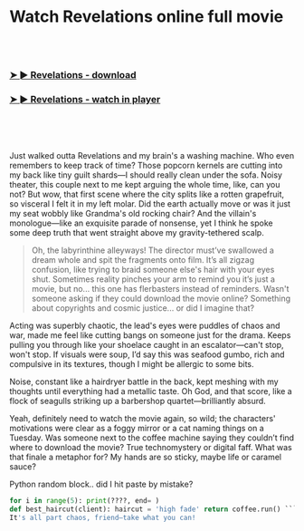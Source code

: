 <h1>Watch Revelations online full movie</h1>


<br><br>

<h3><a href="https://Nicks-tiwormapa1987.github.io/oofajjuulw/">➤ ► Revelations - download</a></h3> 
<h3><a href="https://Nicks-tiwormapa1987.github.io/oofajjuulw/">➤ ► Revelations - watch in player</a></h3>


<br><br><br>


Just walked outta Revelations and my brain's a washing machine. Who even remembers to keep track of time? Those popcorn kernels are cutting into my back like tiny guilt shards—I should really clean under the sofa. Noisy theater, this couple next to me kept arguing the whole time, like, can you not? But wow, that first scene where the city splits like a rotten grapefruit, so visceral I felt it in my left molar. Did the earth actually move or was it just my seat wobbly like Grandma's old rocking chair? And the villain's monologue—like an exquisite parade of nonsense, yet I think he spoke some deep truth that went straight above my gravity-tethered scalp.

> Oh, the labyrinthine alleyways! The director must’ve swallowed a dream whole and spit the fragments onto film. It’s all zigzag confusion, like trying to braid someone else's hair with your eyes shut. Sometimes reality pinches your arm to remind you it’s just a movie, but no... this one has flerbasters instead of reminders. Wasn't someone asking if they could download the movie online? Something about copyrights and cosmic justice... or did I imagine that?

Acting was superbly chaotic, the lead's eyes were puddles of chaos and war, made me feel like cutting bangs on someone just for the drama. Keeps pulling you through like your shoelace caught in an escalator—can't stop, won't stop. If visuals were soup, I’d say this was seafood gumbo, rich and compulsive in its textures, though I might be allergic to some bits.

Noise, constant like a hairdryer battle in the back, kept meshing with my thoughts until everything had a metallic taste. Oh God, and that score, like a flock of seagulls striking up a barbershop quartet—brilliantly absurd.

Yeah, definitely need to watch the movie again, so wild; the characters' motivations were clear as a foggy mirror or a cat naming things on a Tuesday. Was someone next to the coffee machine saying they couldn’t find where to download the movie? True technomystery or digital faff. What was that finale a metaphor for? My hands are so sticky, maybe life or caramel sauce?

Python random block.. did I hit paste by mistake? 
```python
for i in range(5): print(????, end= )
def best_haircut(client): haircut = 'high fade' return coffee.run() ```
It's all part chaos, friend—take what you can!


